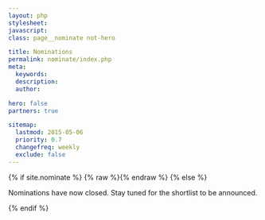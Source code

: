 ```yaml
---
layout: php
stylesheet:
javascript:
class: page__nominate not-hero

title: Nominations
permalink: nominate/index.php
meta:
  keywords:
  description:
  author:

hero: false
partners: true

sitemap:
  lastmod: 2015-05-06
  priority: 0.7
  changefreq: weekly
  exclude: false
---
```

{% if site.nominate %}
{% raw  %}<?php include $_SERVER['DOCUMENT_ROOT'] . '/nominate/v1/' . $page; ?>{% endraw %}
{% else %}
<p>Nominations have now closed. Stay tuned for the shortlist to be announced.</p>
{% endif %}
